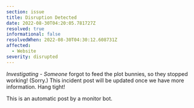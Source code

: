 ```yaml
---
section: issue
title: Disruption Detected
date: 2022-08-30T04:20:05.781727Z
resolved: true
informational: false
resolvedWhen: 2022-08-30T04:30:12.608731Z
affected:
  - Website
severity: disrupted
---
```

*Investigating* - _Someone_ forgot to feed the plot bunnies, so they stopped working! (Sorry.) This incident post will be updated once we have more information. Hang tight!

This is an automatic post by a monitor bot.
        